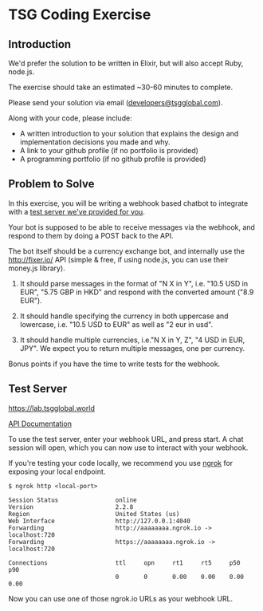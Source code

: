 # TSG Coding Exercise

## Introduction

We'd prefer the solution to be written in Elixir, but will also accept Ruby,
node.js.

The exercise should take an estimated ~30-60 minutes to complete.

Please send your solution via email (developers@tsgglobal.com).

Along with your code, please include:
* A written introduction to your solution that explains the design and implementation decisions you made and why.
* A link to your github profile (if no portfolio is provided)
* A programming portfolio (if no github profile is provided)

## Problem to Solve

In this exercise, you will be writing a webhook based chatbot to integrate with
a [test server we've provided for you](#test-server).

Your bot is supposed to be able to receive messages via the webhook, and respond
to them by doing a POST back to the API.

The bot itself should be a currency exchange bot, and internally use the
http://fixer.io/ API (simple & free, if using node.js, you can use their
money.js library).

1. It should parse messages in the format of "N X in Y", i.e. "10.5 USD in EUR",
"5.75 GBP in HKD" and respond with the converted amount ("8.9 EUR").

2. It should handle specifying the currency in both uppercase and lowercase,
   i.e. "10.5 USD to EUR" as well as "2 eur in usd".

3. It should handle multiple currencies, i.e."N X in Y, Z", "4 USD in EUR, JPY".
   We expect you to return multiple messages, one per currency.

Bonus points if you have the time to write tests for the webhook.

## Test Server

https://lab.tsgglobal.world

[API Documentation](Lab-API.md)

To use the test server, enter your webhook URL, and press start. A chat session
will open, which you can now use to interact with your webhook.

If you're testing your code locally, we recommend you use [ngrok](https://ngrok.com/) for exposing your local endpoint.

```
$ ngrok http <local-port>

Session Status                online
Version                       2.2.8
Region                        United States (us)
Web Interface                 http://127.0.0.1:4040
Forwarding                    http://aaaaaaaa.ngrok.io -> localhost:720
Forwarding                    https://aaaaaaaa.ngrok.io -> localhost:720

Connections                   ttl     opn     rt1     rt5     p50     p90
                              0       0       0.00    0.00    0.00    0.00
```

Now you can use one of those ngrok.io URLs as your webhook URL.
